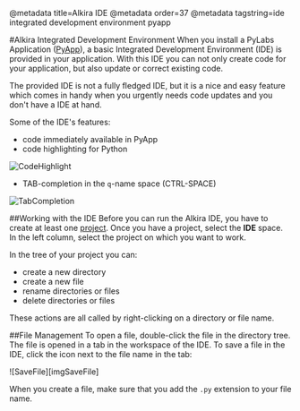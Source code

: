 @metadata title=Alkira IDE
@metadata order=37
@metadata tagstring=ide integrated development environment pyapp

[PyApp]: #/PyLabsApps/Home
[Project]: #/alkiradocs/ProjectMgmt
[imgCode]: images/images50/md_images/codehighlight.png
[imgTabCompletion]: images/images50/md_images/tabcompletion.png


#Alkira Integrated Development Environment
When you install a PyLabs Application ([PyApp][]), a basic Integrated Development Environment (IDE) is provided in your application.
With this IDE you can not only create code for your application, but also update or correct existing code.

The provided IDE is not a fully fledged IDE, but it is a nice and easy feature which comes in handy when you urgently needs code updates and you don't have a IDE at hand.

Some of the IDE's features:
* code immediately available in PyApp
* code highlighting for Python

![CodeHighlight][imgCode]

* TAB-completion in the `q`-name space (CTRL-SPACE)

![TabCompletion][imgTabCompletion]


##Working with the IDE
Before you can run the Alkira IDE, you have to create at least one [project][]. Once you have a project, select the __IDE__ space.
In the left column, select the project on which you want to work.

In the tree of your project you can:
* create a new directory
* create a new file
* rename directories or files
* delete directories or files

These actions are all called by right-clicking on a directory or file name.


##File Management
To open a file, double-click the file in the directory tree. The file is opened in a tab in the workspace of the IDE.
To save a file in the IDE, click the icon next to the file name in the tab:

![SaveFile][imgSaveFile]

When you create a file, make sure that you add the `.py` extension to your file name.


